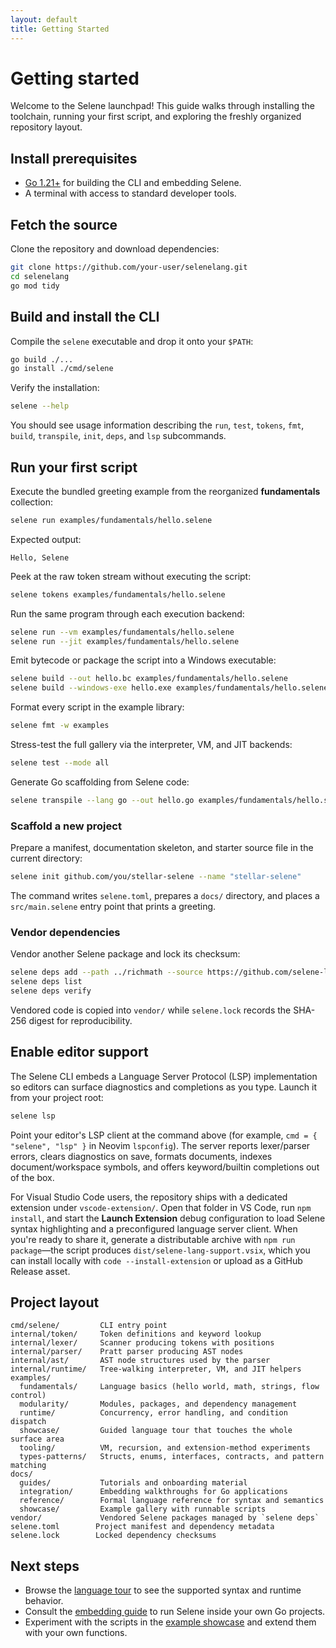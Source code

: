 ```yaml
---
layout: default
title: Getting Started
---
```


# Getting started

Welcome to the Selene launchpad! This guide walks through installing the toolchain, running your first script, and exploring the freshly organized repository layout.

## Install prerequisites

- [Go 1.21+](https://go.dev/dl/) for building the CLI and embedding Selene.
- A terminal with access to standard developer tools.

## Fetch the source

Clone the repository and download dependencies:

```bash
git clone https://github.com/your-user/selenelang.git
cd selenelang
go mod tidy
```

## Build and install the CLI

Compile the `selene` executable and drop it onto your `$PATH`:

```bash
go build ./...
go install ./cmd/selene
```

Verify the installation:

```bash
selene --help
```

You should see usage information describing the `run`, `test`, `tokens`, `fmt`, `build`, `transpile`, `init`, `deps`, and `lsp` subcommands.

## Run your first script

Execute the bundled greeting example from the reorganized **fundamentals** collection:

```bash
selene run examples/fundamentals/hello.selene
```

Expected output:

```
Hello, Selene
```

Peek at the raw token stream without executing the script:

```bash
selene tokens examples/fundamentals/hello.selene
```

Run the same program through each execution backend:

```bash
selene run --vm examples/fundamentals/hello.selene
selene run --jit examples/fundamentals/hello.selene
```

Emit bytecode or package the script into a Windows executable:

```bash
selene build --out hello.bc examples/fundamentals/hello.selene
selene build --windows-exe hello.exe examples/fundamentals/hello.selene
```

Format every script in the example library:

```bash
selene fmt -w examples
```

Stress-test the full gallery via the interpreter, VM, and JIT backends:

```bash
selene test --mode all
```

Generate Go scaffolding from Selene code:

```bash
selene transpile --lang go --out hello.go examples/fundamentals/hello.selene
```

### Scaffold a new project

Prepare a manifest, documentation skeleton, and starter source file in the current directory:

```bash
selene init github.com/you/stellar-selene --name "stellar-selene"
```

The command writes `selene.toml`, prepares a `docs/` directory, and places a `src/main.selene` entry point that prints a greeting.

### Vendor dependencies

Vendor another Selene package and lock its checksum:

```bash
selene deps add --path ../richmath --source https://github.com/selene-lang/richmath github.com/selene-lang/richmath v1.0.0
selene deps list
selene deps verify
```

Vendored code is copied into `vendor/` while `selene.lock` records the SHA-256 digest for reproducibility.

## Enable editor support

The Selene CLI embeds a Language Server Protocol (LSP) implementation so editors can surface diagnostics and completions as you type. Launch it from your project root:

```bash
selene lsp
```

Point your editor's LSP client at the command above (for example, `cmd = { "selene", "lsp" }` in Neovim `lspconfig`). The server reports lexer/parser errors, clears diagnostics on save, formats documents, indexes document/workspace symbols, and offers keyword/builtin completions out of the box.

For Visual Studio Code users, the repository ships with a dedicated extension under `vscode-extension/`. Open that folder in VS Code, run `npm install`, and start the **Launch Extension** debug configuration to load Selene syntax highlighting and a preconfigured language server client. When you're ready to share it, generate a distributable archive with `npm run package`—the script produces `dist/selene-lang-support.vsix`, which you can install locally with `code --install-extension` or upload as a GitHub Release asset.

## Project layout

```
cmd/selene/         CLI entry point
internal/token/     Token definitions and keyword lookup
internal/lexer/     Scanner producing tokens with positions
internal/parser/    Pratt parser producing AST nodes
internal/ast/       AST node structures used by the parser
internal/runtime/   Tree-walking interpreter, VM, and JIT helpers
examples/
  fundamentals/     Language basics (hello world, math, strings, flow control)
  modularity/       Modules, packages, and dependency management
  runtime/          Concurrency, error handling, and condition dispatch
  showcase/         Guided language tour that touches the whole surface area
  tooling/          VM, recursion, and extension-method experiments
  types-patterns/   Structs, enums, interfaces, contracts, and pattern matching
docs/
  guides/           Tutorials and onboarding material
  integration/      Embedding walkthroughs for Go applications
  reference/        Formal language reference for syntax and semantics
  showcase/         Example gallery with runnable scripts
vendor/             Vendored Selene packages managed by `selene deps`
selene.toml        Project manifest and dependency metadata
selene.lock        Locked dependency checksums
```

## Next steps

- Browse the [language tour](language-tour.md) to see the supported syntax and runtime behavior.
- Consult the [embedding guide](../integration/embedding.md) to run Selene inside your own Go projects.
- Experiment with the scripts in the [example showcase](../showcase/) and extend them with your own functions.
